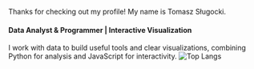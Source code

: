 Thanks for checking out my profile! My name is Tomasz Sługocki.
#### Data Analyst & Programmer | Interactive Visualization

I work with data to build useful tools and clear visualizations, combining Python for analysis and JavaScript for interactivity.
![Top Langs](https://github-readme-stats.vercel.app/api/top-langs/?username=ts-kontakt&layout=compact&hide=html,css) 

